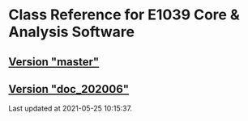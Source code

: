 # Class Reference for E1039 Core & Analysis Software
## [Version "master"](master/)
## [Version "doc_202006"](doc_202006/)
Last updated at 2021-05-25 10:15:37.
